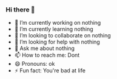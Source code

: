 ### Hi there 👋



- 🔭 I’m currently working on nothing
- 🌱 I’m currently learning nothing
- 👯 I’m looking to collaborate on nothing
- 🤔 I’m looking for help with nothing
- 💬 Ask me about nothing
- 📫 How to reach me: Dont
- 😄 Pronouns: ok
- ⚡ Fun fact: You're bad at life
